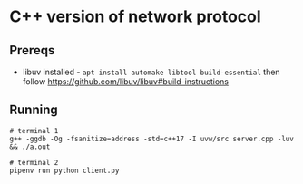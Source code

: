 # C++ version of network protocol

## Prereqs

* libuv installed - `apt install automake libtool build-essential` then follow https://github.com/libuv/libuv#build-instructions

## Running

```
# terminal 1
g++ -ggdb -Og -fsanitize=address -std=c++17 -I uvw/src server.cpp -luv && ./a.out

# terminal 2
pipenv run python client.py
```
